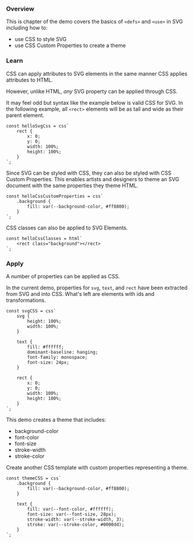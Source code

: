 ### Overview

This is chapter of the demo covers the basics of `<defs>` and `<use>` in
SVG including how to:

- use CSS to style SVG
- use CSS Custom Properties to create a theme

### Learn

CSS can apply attributes to SVG elements in the same manner CSS
applies attributes to HTML.

However, unlike HTML, _any_ SVG property can be applied through CSS.

It may feel odd but syntax like the example below is valid CSS for SVG.
In the following example, all `<rect>` elements will be as tall and
wide as their parent element.

```TS
const helloSvgCss = css`
	rect {
		x: 0;
		y: 0;
		width: 100%;
		height: 100%;
	}
`;
```

Since SVG can be styled with CSS, they can also be styled with CSS
Custom Properties. This enables artists and designers to theme an
SVG document with the same properties they theme HTML.

```TS
const helloCssCustomProperties = css`
	.background {
		fill: var(--background-color, #ff8800);
	}
`;
```

CSS classes can also be applied to SVG Elements.

```TS
const helloCssClasses = html`
	<rect class="background"></rect>
`;
```

### Apply

A number of properties can be applied as CSS.

In the current demo, properties for `svg`, `text`, and `rect` have been
extracted from SVG and into CSS. What's left are elements with ids and
transformations. 

```TS
const svgCSS = css`
	svg {
		height: 100%;
		width: 100%;
	}

	text {
		fill: #ffffff;
		dominant-baseline: hanging;
		font-family: monospace;
		font-size: 24px;
	}

	rect {
		x: 0;
		y: 0;
		width: 100%;
		height: 100%;
	}
`;
```

This demo creates a theme that includes:
- background-color
- font-color
- font-size
- stroke-width
- stroke-color

Create another CSS template with custom properties representing a
theme.

```TS
const themeCSS = css`
	.background {
		fill: var(--background-color, #ff8800);
	}

	text {
		fill: var(--font-color, #ffffff);
		font-size: var(--font-size, 28px);
		stroke-width: var(--stroke-width, 3);
		stroke: var(--stroke-color, #0000dd);
	}
`;
```



